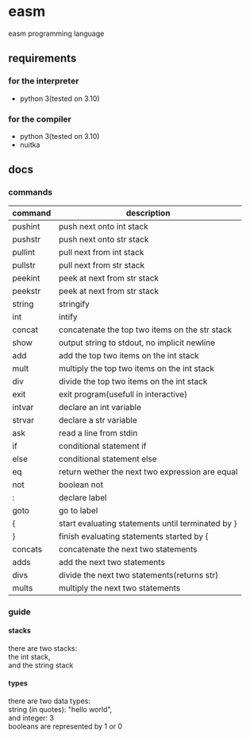 # easm
 easm programming language
## requirements
### for the interpreter
- python 3(tested on 3.10)
### for the compiler
- python 3(tested on 3.10)
- nuitka

## docs

### commands
| command | description                                       |
| ------- | ------------------------------------------------- |
| pushint | push next onto int stack                          |
| pushstr | push next onto str stack                          |
| pullint | pull next from int stack                          |
| pullstr | pull next from str stack                          |
| peekint | peek at next from str stack                       |
| peekstr | peek at next from str stack                       |
| string  | stringify                                         |
| int     | intify                                            |
| concat  | concatenate the top two items on the str stack    |
| show    | output string to stdout, no implicit newline      |
| add     | add the top two items on the int stack            |
| mult    | multiply the top two items on the int stack       |
| div     | divide the top two items on the int stack         |
| exit    | exit program(usefull in interactive)              |
| intvar  | declare an int variable                           |
| strvar  | declare a str variable                            |
| ask     | read a line from stdin                            |
| if      | conditional statement if                          |
| else    | conditional statement else                        |
| eq      | return wether the next two expression are equal   |
| not     | boolean not                                       |
| :       | declare label                                     |
| goto    | go to label                                       |
| {       | start evaluating statements until terminated by } |
| }       | finish evaluating statements started by {         |
| concats | concatenate the next two statements               |
| adds    | add the next two statements                       |
| divs    | divide the next two statements(returns str)       |
| mults   | multiply the next two statements                  |

### guide
#### stacks
there are two stacks:  
the int stack,  
and the string stack  

#### types
there are two data types:  
string (in quotes): "hello world",  
and integer: 3  
booleans are represented by 1 or 0  
